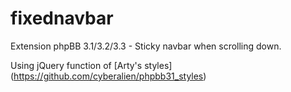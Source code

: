 # fixednavbar
Extension phpBB 3.1/3.2/3.3 - Sticky navbar when scrolling down.

Using jQuery function of [Arty's styles] (https://github.com/cyberalien/phpbb31_styles)

